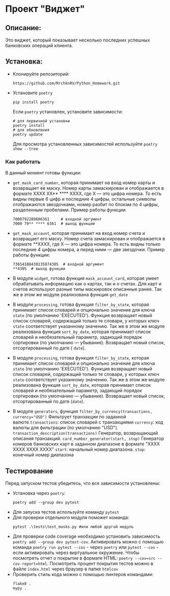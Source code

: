 # Проект "Виджет"

## Описание:

Это виджет, который показывает несколько последних успешных банковских операций клиента.

## Установка:

* Клонируйте репозиторий:
  ```
  https://github.com/MrchknRV/Python_Homework.git
  ```
* Установите `poetry`
  ```
  pip install poetry
  ```
  Если `poetry` установлен, установите зависимости:
  ```
  # для первичной установки
  poetry install
  # для обновления
  poetry update
  ```
  Для просмотра установленных зависимостей используйте `poetry show --tree`

### Как работать

В данный момент готовы функции:

* `get_mask_card_number`, которая
  принимает на вход номер карты и возвращает ее маску. Номер карты замаскирован и отображается в формате XXXX XX** ****
  XXXX,
  где X — это цифра номера. То есть видны первые 6 цифр и последние 4 цифры, остальные символы отображаются звездочками,
  номер разбит по блокам по 4 цифры, разделенным пробелами. Пример работы функции:
  ```
  7000792289606361     # входной аргумент
  7000 79** **** 6361  # выход функции
  ```
* `get_mask_account`, которая принимает на вход номер счета и возвращает его маску. Номер счета замаскирован и
  отображается в формате **XXXX, где X — это цифра номера. То есть видны только последние 4 цифры номера, а перед ними —
  две звездочки. Пример работы функции:
  ```
  73654108430135874305  # входной аргумент
  **4305  # выход функции
  ```
* В модуле `widget`, готова функция `mask_account_card`, которая умеет обрабатывать информацию как о картах, так и о
  счетах.
  Для карт и счетов используют разные типы маскировок описанные ранее.
  Так же в этом же модуле реализована функция `get_date`

* В модуле `processing`, готова функция `filter_by_state`, которая принимает список словарей и опционально значение для
  ключа `state` (по умолчанию 'EXECUTED').
  Функция возвращает новый список словарей, содержащий только те словари, у которых ключ `state` соответствует
  указанному значению.
  Так же в этом же модуле реализована функция `sort_by_date`, которая принимает список словарей и необязательный
  параметр, задающий порядок сортировки (по умолчанию — убывание). Возвращает новый список, отсортированный по дате (
  `date`).
* В модуле `processing`, готова функция `filter_by_state`, которая принимает список словарей и опционально значение для ключа `state` (по умолчанию 'EXECUTED').
  Функция возвращает новый список словарей, содержащий только те словари, у которых ключ `state` соответствует указанному значению.
  Так же в этом же модуле реализована функция `sort_by_date`, которая принимает список словарей и необязательный параметр, задающий порядок сортировки (по умолчанию — убывание). Возвращает новый список, отсортированный по дате (`date`).
* В модуле `generators`, функция `filter_by_currency(transactions, currency="USD")` Фильтрует транзакции по заданной
  валюте.`transactions`: список словарей с транзакциями
  `currency`: код валюты для фильтрации (по умолчанию "USD"). `transaction_description(transactions)` Генератор,
  возвращающий описания транзакций.
  `card_number_generator(start, stop)` Генератор номеров банковских карт в заданном диапазоне в формате "XXXX XXXX XXXX
  XXXX" `start`: начальный номер диапазона.
`stop`: конечный номер диапазона
## Тестирование
Перед запуском тестов убедитесь, что все зависимости установлены:
* Установка через `poetry`:
  ```
  poetry add --group dev pytest
  ```
* Для запуска тестов используйте команду `pytest`
* Для проверки отдельного модуля поможет команда:
  ```
  pytest .\tests\test_masks.py #или любой другой модуль
  ```
* Для проверки code coverage необходимо установить зависимость `poetry add --group dev pytest-cov`.
  Активировать можно с помощью команда `poetry run pytest --cov` - через `poetry` или `pytest --cov` - если активировать через виртуальное окружение.
  Чтобы посмотреть отчет о покрытие в формате HTML: `poetry --cov=src --cov-report=html`.
  Посмотреть процент покрытия тестов можно в файле `index.html` через браузер в папке `htmlcov`
* Проверить стиль кода можно с помощью линтеров командами:
  ```
  flake8 .
  mypy .
  ```

